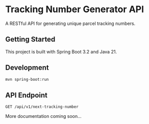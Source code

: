 # Tracking Number Generator API

A RESTful API for generating unique parcel tracking numbers.

## Getting Started

This project is built with Spring Boot 3.2 and Java 21.

## Development

```bash
mvn spring-boot:run
```

## API Endpoint

```
GET /api/v1/next-tracking-number
```

More documentation coming soon...